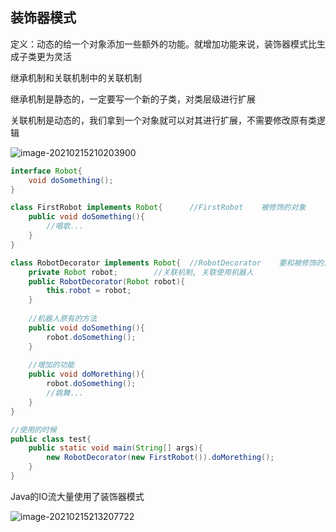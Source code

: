## 装饰器模式

定义：动态的给一个对象添加一些额外的功能。就增加功能来说，装饰器模式比生成子类更为灵活



继承机制和关联机制中的关联机制

继承机制是静态的，一定要写一个新的子类，对类层级进行扩展

关联机制是动态的，我们拿到一个对象就可以对其进行扩展，不需要修改原有类逻辑

![image-20210215210203900](C:\Users\dingc\AppData\Roaming\Typora\typora-user-images\image-20210215210203900.png)



~~~java
interface Robot{
    void doSomething();
}

class FirstRobot implements Robot{		//FirstRobot	被修饰的对象
    public void doSomething(){
        //唱歌...
    }
}

class RobotDecorator implements Robot{	//RobotDecorator	要和被修饰的对象实现同一个接口
    private Robot robot;		//关联机制, 关联使用机器人
    public RobotDecorator(Robot robot){
        this.robot = robot;
    }
    
    //机器人原有的方法
    public void doSomething(){
        robot.doSomething();
    }
    
    //增加的功能
    public void doMorething(){
        robot.doSomething();
        //跳舞...
    }
}

//使用的时候
public class test{
    public static void main(String[] args){
        new RobotDecorator(new FirstRobot()).doMorething();
    }
}


~~~



Java的IO流大量使用了装饰器模式

![image-20210215213207722](C:\Users\dingc\AppData\Roaming\Typora\typora-user-images\image-20210215213207722.png)




















